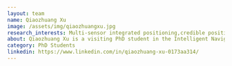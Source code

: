 ```yaml
---
layout: team
name: Qiaozhuang Xu
image: /assets/img/qiaozhuangxu.jpg
research_interests: Multi-sensor integrated positioning,credible positioning, machine learning
about: Qiaozhuang Xu is a visiting PhD student in the Intelligent Navigation and Mapping Lab (2023 to 2025) from China University of Geosciences Beijing. His current research interest is Vehicle-borne credible positioning of RTK/INS/vision tight integration
category: PhD Students
linkedin: https://www.linkedin.com/in/qiaozhuang-xu-0173aa314/
---
```

